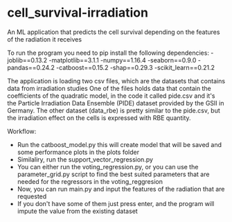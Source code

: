 # cell_survival-irradiation
An ML application that predicts the cell survival depending on the features of the radiation it receives

To run the program you need to pip install the following dependencies:
-joblib==0.13.2
-matplotlib==3.1.1
-numpy==1.16.4
-seaborn==0.9.0
-pandas==0.24.2
-catboost==0.15.2
-shap==0.29.3
-scikit_learn==0.21.2

The application is loading two csv files, which are the datasets that contains data from irradiation studies
One of the files holds data that contain the coefficients of the quadratic model, in the code it called pide.csv and it's  the Particle Irradiation Data Ensemble (PIDE) dataset provided by the GSII in Germany.
The other dataset (data_rbe) is pretty similar to the pide.csv, but the irradiation effect on the cells is expressed with RBE quantity.

Workflow:
- Run the catboost_model.py
  this will create model that will be saved and some performance plots in the plots folder
- Similaliry, run the support_vector_regression.py
 - You can either run the voting_regression.py, or you can use the parameter_grid.py script to find the best suited parameters that are needed for the regressors in the voting_reggresion
- Now, you can run main.py and input the features of the radiation that are requested
- If you don't have some of them just press enter, and the program will impute the value from the existing dataset
